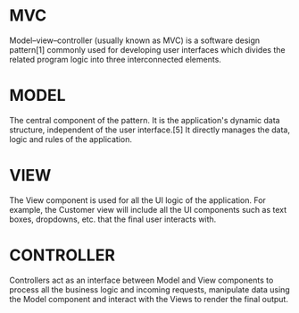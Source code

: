 # MVC 
Model–view–controller (usually known as MVC) is a software design pattern[1] commonly used for developing user interfaces which divides the related program logic into three interconnected elements.

# MODEL
The central component of the pattern. It is the application's dynamic data structure, independent of the user interface.[5] It directly manages the data, logic and rules of the application.

# VIEW
The View component is used for all the UI logic of the application. For example, the Customer view will include all the UI components such as text boxes, dropdowns, etc. that the final user interacts with.

# CONTROLLER
Controllers act as an interface between Model and View components to process all the business logic and incoming requests, manipulate data using the Model component and interact with the Views to render the final output.
